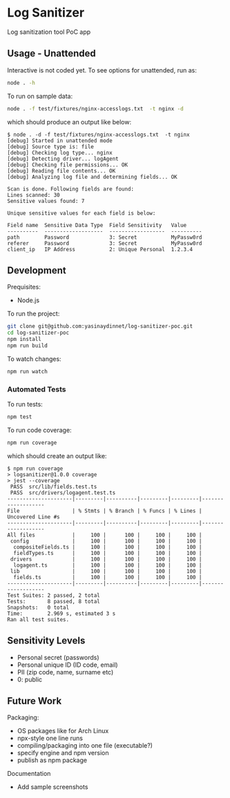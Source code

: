# Log Sanitizer

Log sanitization tool PoC app

## Usage - Unattended

Interactive is not coded yet. To see options for unattended, run as:
```sh
node . -h
```

To run on sample data:
```sh
node . -f test/fixtures/nginx-accesslogs.txt  -t nginx -d
```
which should produce an output like below:
```
$ node . -d -f test/fixtures/nginx-accesslogs.txt  -t nginx
[debug] Started in unattended mode
[debug] Source type is: file
[debug] Checking log type... nginx
[debug] Detecting driver... logAgent
[debug] Checking file permissions... OK
[debug] Reading file contents... OK
[debug] Analyzing log file and determining fields... OK

Scan is done. Following fields are found:
Lines scanned: 30
Sensitive values found: 7

Unique sensitive values for each field is below:

Field name  Sensitive Data Type  Field Sensitivity   Value     
----------  -------------------  ------------------  ----------
path        Password             3: Secret           MyPassw0rd
referer     Password             3: Secret           MyPassw0rd
client_ip   IP Address           2: Unique Personal  1.2.3.4   
```

## Development

Prequisites:
- Node.js

To run the project:
```sh
git clone git@github.com:yasinaydinnet/log-sanitizer-poc.git
cd log-sanitizer-poc
npm install
npm run build
```

To watch changes:
```sh
npm run watch
```

### Automated Tests

To run tests:
```sh
npm test
```

To run code coverage:
```sh
npm run coverage
```
which should create an output like:
```
$ npm run coverage
> logsanitizer@1.0.0 coverage
> jest --coverage
 PASS  src/lib/fields.test.ts
 PASS  src/drivers/logagent.test.ts
---------------------|---------|----------|---------|---------|-------------------
File                 | % Stmts | % Branch | % Funcs | % Lines | Uncovered Line #s 
---------------------|---------|----------|---------|---------|-------------------
All files            |     100 |      100 |     100 |     100 |                   
 config              |     100 |      100 |     100 |     100 |                   
  compositeFields.ts |     100 |      100 |     100 |     100 |                   
  fieldTypes.ts      |     100 |      100 |     100 |     100 |                   
 drivers             |     100 |      100 |     100 |     100 |                   
  logagent.ts        |     100 |      100 |     100 |     100 |                   
 lib                 |     100 |      100 |     100 |     100 |                   
  fields.ts          |     100 |      100 |     100 |     100 |                   
---------------------|---------|----------|---------|---------|-------------------
Test Suites: 2 passed, 2 total
Tests:       8 passed, 8 total
Snapshots:   0 total
Time:        2.969 s, estimated 3 s
Ran all test suites.
```

## Sensitivity Levels
- Personal secret (passwords)
- Personal unique ID (ID code, email)
- PII (zip code, name, surname etc)
- 0: public

## Future Work

Packaging:
- OS packages like for Arch Linux
- npx-style one line runs
- compiling/packaging into one file (executable?)
- specify engine and npm version
- publish as npm package

Documentation
- Add sample screenshots
